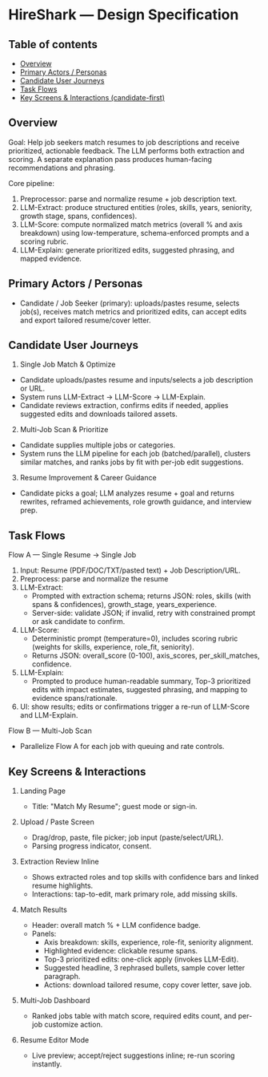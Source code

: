 # HireShark — Design Specification

## Table of contents
- [Overview](#overview)
- [Primary Actors / Personas](#primary-actors--personas)
- [Candidate User Journeys](#candidate-user-journeys)
- [Task Flows](#task-flows)
- [Key Screens & Interactions (candidate-first)](#key-screens--interactions-candidate-first)

## Overview
Goal: Help job seekers match resumes to job descriptions and receive prioritized, actionable feedback. The LLM performs both extraction and scoring. A separate explanation pass produces human-facing recommendations and phrasing.

Core pipeline:
1. Preprocessor: parse and normalize resume + job description text.
2. LLM-Extract: produce structured entities (roles, skills, years, seniority, growth stage, spans, confidences).  
3. LLM-Score: compute normalized match metrics (overall % and axis breakdown) using low-temperature, schema-enforced prompts and a scoring rubric.  
4. LLM-Explain: generate prioritized edits, suggested phrasing, and mapped evidence.

## Primary Actors / Personas
- Candidate / Job Seeker (primary): uploads/pastes resume, selects job(s), receives match metrics and prioritized edits, can accept edits and export tailored resume/cover letter.


## Candidate User Journeys

1) Single Job Match & Optimize
- Candidate uploads/pastes resume and inputs/selects a job description or URL.
- System runs LLM-Extract → LLM-Score → LLM-Explain.
- Candidate reviews extraction, confirms edits if needed, applies suggested edits and downloads tailored assets.

2) Multi-Job Scan & Prioritize
- Candidate supplies multiple jobs or categories.
- System runs the LLM pipeline for each job (batched/parallel), clusters similar matches, and ranks jobs by fit with per-job edit suggestions.

3) Resume Improvement & Career Guidance
- Candidate picks a goal; LLM analyzes resume + goal and returns rewrites, reframed achievements, role growth guidance, and interview prep.

## Task Flows

Flow A — Single Resume → Single Job
1. Input: Resume (PDF/DOC/TXT/pasted text) + Job Description/URL.
2. Preprocess: parse and normalize the resume
3. LLM-Extract:
   - Prompted with extraction schema; returns JSON: roles, skills (with spans & confidences), growth_stage, years_experience.
   - Server-side: validate JSON; if invalid, retry with constrained prompt or ask candidate to confirm.
4. LLM-Score:
   - Deterministic prompt (temperature=0), includes scoring rubric (weights for skills, experience, role_fit, seniority).
   - Returns JSON: overall_score (0-100), axis_scores, per_skill_matches, confidence.
5. LLM-Explain:
   - Prompted to produce human-readable summary, Top-3 prioritized edits with impact estimates, suggested phrasing, and mapping to evidence spans/rationale.
6. UI: show results; edits or confirmations trigger a re-run of LLM-Score and LLM-Explain.

Flow B — Multi-Job Scan
- Parallelize Flow A for each job with queuing and rate controls.

## Key Screens & Interactions

1. Landing Page
   - Title: "Match My Resume"; guest mode or sign-in.

2. Upload / Paste Screen
   - Drag/drop, paste, file picker; job input (paste/select/URL).
   - Parsing progress indicator, consent.

3. Extraction Review Inline
   - Shows extracted roles and top skills with confidence bars and linked resume highlights.
   - Interactions: tap-to-edit, mark primary role, add missing skills.

4. Match Results
   - Header: overall match % + LLM confidence badge.
   - Panels:
     - Axis breakdown: skills, experience, role-fit, seniority alignment.
     - Highlighted evidence: clickable resume spans.
     - Top-3 prioritized edits: one-click apply (invokes LLM-Edit).
     - Suggested headline, 3 rephrased bullets, sample cover letter paragraph.
     - Actions: download tailored resume, copy cover letter, save job.

5. Multi-Job Dashboard
   - Ranked jobs table with match score, required edits count, and per-job customize action.

6. Resume Editor Mode
   - Live preview; accept/reject suggestions inline; re-run scoring instantly.
